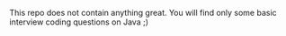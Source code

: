 This repo does not contain anything great. 
You will find only some basic interview coding questions on Java  ;)
